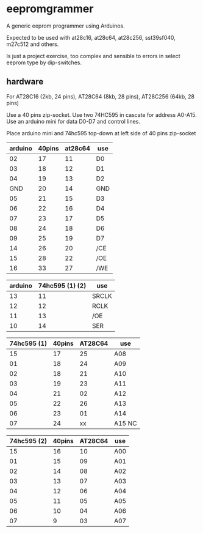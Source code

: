 # eepromgrammer

A generic eeprom programmer using Arduinos.  

Expected to be used with at28c16, at28c64, at28c256, sst39sf040, m27c512 and others. 

Is just a project exercise, too complex and sensible to errors in select eeprom type by dip-switches.

## hardware

For AT28C16 (2kb, 24 pins), AT28C64 (8kb, 28 pins), AT28C256 (64kb, 28 pins)

Use a 40 pins zip-socket.
Use two 74HC595 in cascate for address A0-A15.
Use an arduino mini for data D0-D7 and control lines.

Place arduino mini and 74hc595 top-down at left side of 40 pins zip-socket

| arduino | 40pins | at28c64 | use |
| -- | -- | -- | -- | 
| 02 | 17 | 11 | D0 | 
| 03 | 18 | 12 | D1 | 
| 04 | 19 | 13 | D2 |
| GND | 20 | 14 | GND |
| 05 | 21 | 15 | D3 | 
| 06 | 22 | 16 | D4 | 
| 07 | 23 | 17 | D5 | 
| 08 | 24 | 18 | D6 | 
| 09 | 25 | 19 | D7 | 
| 14 | 26 | 20 | /CE | A0 on arduino |
| 15 | 28 | 22 | /OE | A1 on arduino |
| 16 | 33 | 27 | /WE | A2 on arduino |

| arduino | 74hc595 (1) (2) | use |
| -- | -- | -- |
| 13 |  11 | SRCLK |
| 12 |  12 | RCLK |
| 11 |  13 | /OE |
| 10 |  14 | SER |

| 74hc595 (1) | 40pins | AT28C64 | use | 
| -- | -- | -- | -- | 
| 15 | 17  | 25 | A08 |
| 01 | 18  | 24 | A09 |
| 02 | 18  | 21 | A10 |
| 03 | 19  | 23 | A11 |
| 04 | 21  | 02 | A12 |
| 05 | 22  | 26 | A13 |
| 06 | 23  | 01 | A14 |
| 07 | 24  | xx | A15 NC|

| 74hc595 (2) | 40pins | AT28C64 | use |
| -- | -- | -- | -- |  
| 15 | 16 | 10 | A00 |
| 01 | 15 | 09 | A01 |
| 02 | 14 | 08 | A02 |
| 03 | 13 | 07 | A03 |
| 04 | 12 | 06 | A04 |
| 05 | 11 | 05 | A05 |
| 06 | 10 | 04 | A06 |
| 07 |  9 | 03 | A07 |


